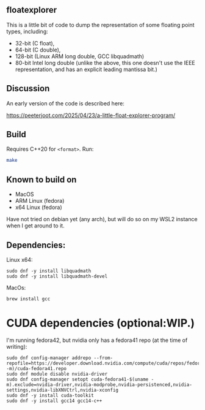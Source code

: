 ## floatexplorer

This is a little bit of code to dump the representation of some floating point types, including:
- 32-bit (C float), 
- 64-bit (C double),
- 128-bit (Linux ARM long double, GCC libquadmath)
- 80-bit Intel long double (unlike the above, this one doesn't use the IEEE representation, and has an explicit leading mantissa bit.)

## Discussion

An early version of the code is described here:

https://peeterjoot.com/2025/04/23/a-little-float-explorer-program/

## Build
Requires C++20 for `<format>`. Run:

```bash
make
```

## Known to build on

* MacOS
* ARM Linux (fedora)
* x64 Linux (fedora)

Have not tried on debian yet (any arch), but will do so on my WSL2 instance when I get around to it.

## Dependencies:

Linux x64:

```
sudo dnf -y install libquadmath
sudo dnf -y install libquadmath-devel
```

MacOs:

```
brew install gcc
```

# CUDA dependencies (optional:WIP.)

I'm running fedora42, but nvidia only has a fedora41 repo (at the time of writing):

```
sudo dnf config-manager addrepo --from-repofile=https://developer.download.nvidia.com/compute/cuda/repos/fedora41/$(uname -m)/cuda-fedora41.repo
sudo dnf module disable nvidia-driver
sudo dnf config-manager setopt cuda-fedora41-$(uname -m).exclude=nvidia-driver,nvidia-modprobe,nvidia-persistenced,nvidia-settings,nvidia-libXNVCtrl,nvidia-xconfig
sudo dnf -y install cuda-toolkit
sudo dnf -y install gcc14 gcc14-c++
```

